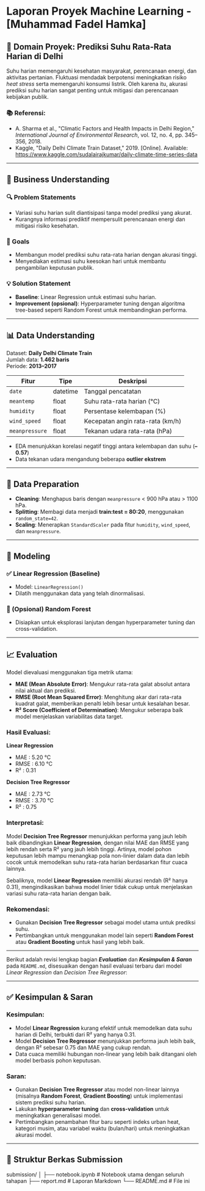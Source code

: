 # Laporan Proyek Machine Learning - [Muhammad Fadel Hamka]

## 📌 Domain Proyek: Prediksi Suhu Rata-Rata Harian di Delhi

Suhu harian memengaruhi kesehatan masyarakat, perencanaan energi, dan aktivitas pertanian. Fluktuasi mendadak berpotensi meningkatkan risiko *heat stress* serta memengaruhi konsumsi listrik. Oleh karena itu, akurasi prediksi suhu harian sangat penting untuk mitigasi dan perencanaan kebijakan publik.

### 📚 Referensi:
- A. Sharma et al., "Climatic Factors and Health Impacts in Delhi Region," *International Journal of Environmental Research*, vol. 12, no. 4, pp. 345–356, 2018.
- Kaggle, "Daily Delhi Climate Train Dataset," 2019. [Online]. Available: https://www.kaggle.com/sudalairajkumar/daily-climate-time-series-data

---

## 🎯 Business Understanding

### 🔍 Problem Statements
- Variasi suhu harian sulit diantisipasi tanpa model prediksi yang akurat.
- Kurangnya informasi prediktif mempersulit perencanaan energi dan mitigasi risiko kesehatan.

### 🎯 Goals
- Membangun model prediksi suhu rata-rata harian dengan akurasi tinggi.
- Menyediakan estimasi suhu keesokan hari untuk membantu pengambilan keputusan publik.

### 💡 Solution Statement
- **Baseline**: Linear Regression untuk estimasi suhu harian.
- **Improvement (opsional)**: Hyperparameter tuning dengan algoritma tree-based seperti Random Forest untuk membandingkan performa.

---

## 📊 Data Understanding

Dataset: **Daily Delhi Climate Train**  
Jumlah data: **1.462 baris**  
Periode: **2013–2017**

| Fitur         | Tipe     | Deskripsi                            |
|---------------|----------|--------------------------------------|
| `date`        | datetime | Tanggal pencatatan                   |
| `meantemp`    | float    | Suhu rata-rata harian (°C)           |
| `humidity`    | float    | Persentase kelembapan (%)            |
| `wind_speed`  | float    | Kecepatan angin rata-rata (km/h)     |
| `meanpressure`| float    | Tekanan udara rata-rata (hPa)        |

- EDA menunjukkan korelasi negatif tinggi antara kelembapan dan suhu (**–0.57**)
- Data tekanan udara mengandung beberapa **outlier ekstrem**

---

## 🧹 Data Preparation

- **Cleaning**: Menghapus baris dengan `meanpressure` < 900 hPa atau > 1100 hPa.
- **Splitting**: Membagi data menjadi **train:test = 80:20**, menggunakan `random_state=42`.
- **Scaling**: Menerapkan `StandardScaler` pada fitur `humidity`, `wind_speed`, dan `meanpressure`.

---

## 🔧 Modeling

### ✅ Linear Regression (Baseline)
- Model: `LinearRegression()`
- Dilatih menggunakan data yang telah dinormalisasi.

### 🌲 (Opsional) Random Forest
- Disiapkan untuk eksplorasi lanjutan dengan hyperparameter tuning dan cross-validation.

---

## 📈 Evaluation

Model dievaluasi menggunakan tiga metrik utama:

- **MAE (Mean Absolute Error)**: Mengukur rata-rata galat absolut antara nilai aktual dan prediksi.
- **RMSE (Root Mean Squared Error)**: Menghitung akar dari rata-rata kuadrat galat, memberikan penalti lebih besar untuk kesalahan besar.
- **R² Score (Coefficient of Determination)**: Mengukur seberapa baik model menjelaskan variabilitas data target.

### Hasil Evaluasi:

**Linear Regression**
- MAE  : 5.20 °C
- RMSE : 6.10 °C
- R²   : 0.31

**Decision Tree Regressor**
- MAE  : 2.73 °C
- RMSE : 3.70 °C
- R²   : 0.75

### Interpretasi:

Model **Decision Tree Regressor** menunjukkan performa yang jauh lebih baik dibandingkan **Linear Regression**, dengan nilai MAE dan RMSE yang lebih rendah serta R² yang jauh lebih tinggi. Artinya, model pohon keputusan lebih mampu menangkap pola non-linier dalam data dan lebih cocok untuk memodelkan suhu rata-rata harian berdasarkan fitur cuaca lainnya.

Sebaliknya, model **Linear Regression** memiliki akurasi rendah (R² hanya 0.31), mengindikasikan bahwa model linier tidak cukup untuk menjelaskan variasi suhu rata-rata harian dengan baik.

### Rekomendasi:

- Gunakan **Decision Tree Regressor** sebagai model utama untuk prediksi suhu.
- Pertimbangkan untuk menggunakan model lain seperti **Random Forest** atau **Gradient Boosting** untuk hasil yang lebih baik.


---

Berikut adalah revisi lengkap bagian ***Evaluation*** dan ***Kesimpulan & Saran*** pada `README.md`, disesuaikan dengan hasil evaluasi terbaru dari model *Linear Regression* dan *Decision Tree Regressor*:

---

## ✅ **Kesimpulan & Saran**

### Kesimpulan:

* Model **Linear Regression** kurang efektif untuk memodelkan data suhu harian di Delhi, terbukti dari R² yang hanya 0.31.
* Model **Decision Tree Regressor** menunjukkan performa jauh lebih baik, dengan R² sebesar 0.75 dan MAE yang cukup rendah.
* Data cuaca memiliki hubungan non-linear yang lebih baik ditangani oleh model berbasis pohon keputusan.

### Saran:

* Gunakan **Decision Tree Regressor** atau model non-linear lainnya (misalnya **Random Forest**, **Gradient Boosting**) untuk implementasi sistem prediksi suhu harian.
* Lakukan **hyperparameter tuning** dan **cross-validation** untuk meningkatkan generalisasi model.
* Pertimbangkan penambahan fitur baru seperti indeks urban heat, kategori musim, atau variabel waktu (bulan/hari) untuk meningkatkan akurasi model.

---

## 📁 Struktur Berkas Submission

submission/
│
├── notebook.ipynb # Notebook utama dengan seluruh tahapan
├── report.md # Laporan Markdown
└── README.md # File ini
